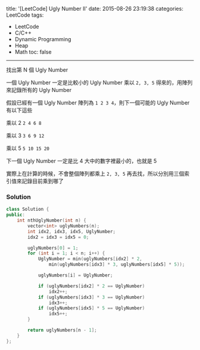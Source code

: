 title: '[LeetCode] Ugly Number II'
date: 2015-08-26 23:19:38
categories: LeetCode
tags:
- LeetCode
- C/C++
- Dynamic Programming
- Heap
- Math
toc: false
---
找出第 N 個 Ugly Number

<!-- more -->

一個 Ugly Number 一定是比較小的 Ugly Number 乘以 `2, 3, 5` 得來的，用陣列來記錄所有的 Ugly Number

假設已經有一個 Ugly Number 陣列為 `1 2 3 4`，則下一個可能的 Ugly Number 有以下這些

乘以 2
`2 4 6 8`

乘以 3
`3 6 9 12`

乘以 5
`5 10 15 20`

下一個 Ugly Number 一定是比 4 大中的數字裡最小的，也就是 5

實際上在計算的時候，不會整個陣列都乘上 `2, 3, 5` 再去找，所以分別用三個索引值來記錄目前乘到哪了

### Solution

```c++
class Solution {
public:
    int nthUglyNumber(int n) {
        vector<int> uglyNumbers(n);
        int idx2, idx3, idx5, UglyNumber;
        idx2 = idx3 = idx5 = 0;

        uglyNumbers[0] = 1;
        for (int i = 1; i < n; i++) {
            UglyNumber = min(uglyNumbers[idx2] * 2,
                min(uglyNumbers[idx3] * 3, uglyNumbers[idx5] * 5));

            uglyNumbers[i] = UglyNumber;

            if (uglyNumbers[idx2] * 2 == UglyNumber)
                idx2++;
            if (uglyNumbers[idx3] * 3 == UglyNumber)
                idx3++;
            if (uglyNumbers[idx5] * 5 == UglyNumber)
                idx5++;
        }

        return uglyNumbers[n - 1];
    }
};
```

